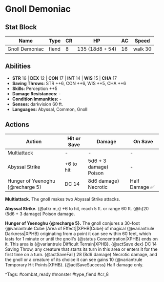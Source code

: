 # Gnoll Demoniac

## Stat Block

| Name | Type | CR | HP | AC | Speed |
|------|------|----|----|----|-------|
| Gnoll Demoniac | fiend | 8 | 135 (18d8 + 54) | 16 | walk 30 |

## Abilities

- **STR** 16 | **DEX** 12 | **CON** 17 | **INT** 14 | **WIS** 15 | **CHA** 17
- **Saving Throws:** STR ++6, CON ++6, WIS ++5, CHA ++6  
- **Skills:** Perception ++5  
- **Damage Resistances:** -  
- **Condition Immunities:** -  
- **Senses:** darkvision 60 ft.  
- **Languages:** Abyssal, Common, Gnoll


## Actions

| Action | Hit or Save | Damage | On Save |
|--------|--------------|--------|----------|
| Multiattack | - | - | - |
| Abyssal Strike | +6 to hit | 5d6 + 3 damage) Poison | - |
| Hunger of Yeenoghu {@recharge 5} | DC 14 | 8d6 damage) Necrotic | Half Damage ✅ |

**Multiattack.** The gnoll makes two Abyssal Strike attacks.

**Abyssal Strike.** {@atkr m,r} +6 to hit, reach 5 ft. or range 60 ft. {@h}20 (5d6 + 3 damage) Poison damage.

**Hunger of Yeenoghu {@recharge 5}.** The gnoll conjures a 30-foot {@variantrule Cube [Area of Effect]|XPHB|Cube} of magical {@variantrule Darkness|XPHB} originating from a point it can see within 60 feet, which lasts for 1 minute or until the gnoll's {@status Concentration|XPHB} ends on it. This area is {@variantrule Difficult Terrain|XPHB}. {@actSave dex} DC 14 Saving Throw, any creature that starts its turn in this area or enters it for the first time on a turn. {@actSaveFail} 28 (8d6 damage) Necrotic damage, and the gnoll or a creature of its choice it can see gains 10 {@variantrule Temporary Hit Points|XPHB}. {@actSaveSuccess} Half damage only.


^Tags: #combat_ready #monster #type_fiend #cr_8
